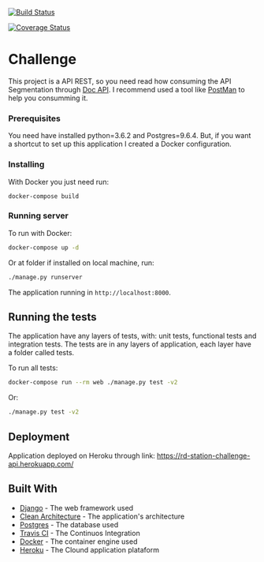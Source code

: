 [![Build Status](https://travis-ci.org/gabriel-lima/api-segmentation.svg?branch=master)](https://travis-ci.org/gabriel-lima/api-segmentation)

[![Coverage Status](https://coveralls.io/repos/github/gabriel-lima/api-segmentation/badge.svg)](https://coveralls.io/github/gabriel-lima/api-segmentation)

# Challenge

This project is a API REST, so you need read how consuming the API Segmentation through [Doc API](DOCS.md).
I recommend used a tool like [PostMan](https://www.getpostman.com/) to help you consumming it.

### Prerequisites

You need have installed python=3.6.2 and Postgres=9.6.4. But, if you want a shortcut to set up this application I created a Docker configuration.

### Installing

With Docker you just need run:

```
docker-compose build
```

### Running server

To run with Docker:
```bash
docker-compose up -d
```

Or at folder if installed on local machine, run:
```bash
./manage.py runserver
```

The application running in `http://localhost:8000`.

## Running the tests

The application have any layers of tests, with: unit tests, functional tests and integration tests.
The tests are in any layers of application, each layer have a folder called tests.

To run all tests:
```bash
docker-compose run --rm web ./manage.py test -v2
```

Or:
```bash
./manage.py test -v2
```

## Deployment

Application deployed on Heroku through link: https://rd-station-challenge-api.herokuapp.com/

## Built With

* [Django](https://www.djangoproject.com/) - The web framework used
* [Clean Architecture](https://8thlight.com/blog/uncle-bob/2012/08/13/the-clean-architecture.html) - The application's architecture
* [Postgres](https://www.postgresql.org/) - The database used
* [Travis CI](https://travis-ci.org/) - The Continuos Integration
* [Docker](https://www.docker.com/) - The container engine used
* [Heroku](https://www.heroku.com/) - The Clound application plataform
